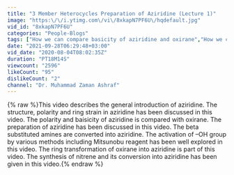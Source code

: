 ```yaml
---
title: "3 Member Heterocycles Preparation of Aziridine (Lecture 1)"
image: "https:\/\/i.ytimg.com\/vi\/8xkapN7PF6U\/hqdefault.jpg"
vid_id: "8xkapN7PF6U"
categories: "People-Blogs"
tags: ["How we can compare basicity of aziridine and oxirane","How we can prepare aziridine?","How we can convert β-substituted amines into aziridine"]
date: "2021-09-28T06:29:48+03:00"
vid_date: "2020-08-04T08:02:35Z"
duration: "PT18M14S"
viewcount: "2596"
likeCount: "95"
dislikeCount: "2"
channel: "Dr. Muhammad Zaman Ashraf"
---
```

{% raw %}This video describes the general introduction of aziridine. The structure, polarity and ring strain in aziridine has been discussed in this video. The polarity and baisicity of aziridine is compared with oxirane. The preparation of aziridine has been discussed in this video. The beta substituted amines are converted into aziridine. The activation of –OH group by various methods including Mitsunobu reagent has been well explored in this video. The ring transformation of oxirane into aziridine is part of this video. The synthesis of nitrene and its conversion into aziridine has been given in this video.{% endraw %}
